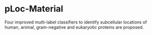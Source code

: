 # pLoc-Material
Four improved multi-label classifiers to identify subcellular locations of human, animal, gram-negative and eukaryotic proteins are proposed. 
